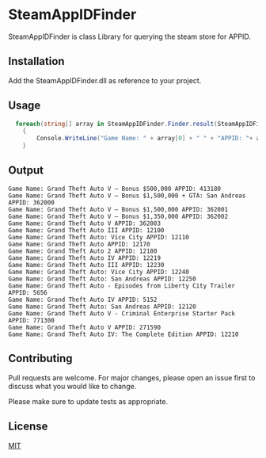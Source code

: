 # SteamAppIDFinder

SteamAppIDFinder is class Library for querying the steam store for APPID.

## Installation

Add the SteamAppIDFinder.dll as reference to your project.

## Usage

```c#
  foreach(string[] array in SteamAppIDFinder.Finder.result(SteamAppIDFinder.Finder.getResponse(), "Grand Theft Auto"))
    {
        Console.WriteLine("Game Name: " + array[0] + " " + "APPID: "+ array[1]);
    }
```

## Output

```
Game Name: Grand Theft Auto V – Bonus $500,000 APPID: 413180
Game Name: Grand Theft Auto V – Bonus $1,500,000 + GTA: San Andreas APPID: 362000
Game Name: Grand Theft Auto V – Bonus $1,500,000 APPID: 362001
Game Name: Grand Theft Auto V – Bonus $1,350,000 APPID: 362002
Game Name: Grand Theft Auto V APPID: 362003
Game Name: Grand Theft Auto III APPID: 12100
Game Name: Grand Theft Auto: Vice City APPID: 12110
Game Name: Grand Theft Auto APPID: 12170
Game Name: Grand Theft Auto 2 APPID: 12180
Game Name: Grand Theft Auto IV APPID: 12219
Game Name: Grand Theft Auto III APPID: 12230
Game Name: Grand Theft Auto: Vice City APPID: 12240
Game Name: Grand Theft Auto: San Andreas APPID: 12250
Game Name: Grand Theft Auto - Episodes from Liberty City Trailer APPID: 5656
Game Name: Grand Theft Auto IV APPID: 5152
Game Name: Grand Theft Auto: San Andreas APPID: 12120
Game Name: Grand Theft Auto V - Criminal Enterprise Starter Pack APPID: 771300
Game Name: Grand Theft Auto V APPID: 271590
Game Name: Grand Theft Auto IV: The Complete Edition APPID: 12210
```

## Contributing
Pull requests are welcome. For major changes, please open an issue first to discuss what you would like to change.

Please make sure to update tests as appropriate.

## License
[MIT](https://choosealicense.com/licenses/mit/)
